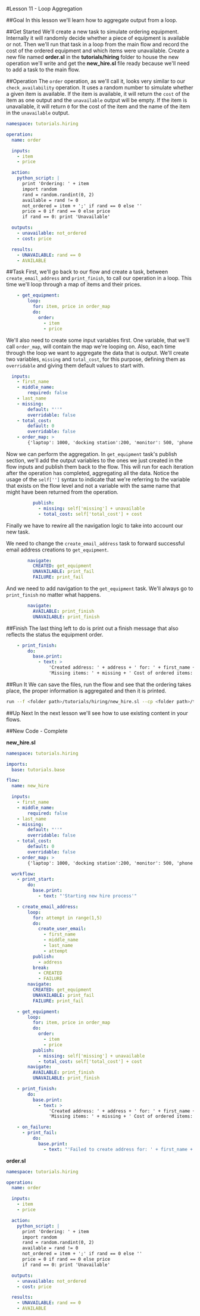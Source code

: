 
#Lesson 11 - Loop Aggregation

##Goal
In this lesson we'll learn how to aggregate output from a loop.

##Get Started
We'll create a new task to simulate ordering equipment. Internally it will randomly decide whether a piece of equipment is available or not. Then we'll run that task in a loop from the main flow and record the cost of the ordered equipment and which items were unavailable. Create a new file named **order.sl** in the **tutorials/hiring** folder to house the new operation we'll write and get the **new_hire.sl** file ready because we'll need to add a task to the main flow.

##Operation
The `order` operation, as we'll call it, looks very similar to our `check_availability` operation. It uses a random number to simulate whether a given item is available. If the item is available, it will return the `cost` of the item as one output and the `unavailable` output will be empty. If the item is unavailable, it will return `0` for the cost of the item and the name of the item in the `unavailable` output.

```yaml
namespace: tutorials.hiring

operation:
  name: order

  inputs:
    - item
    - price

  action:
    python_script: |
      print 'Ordering: ' + item
      import random
      rand = random.randint(0, 2)
      available = rand != 0
      not_ordered = item + ';' if rand == 0 else ''
      price = 0 if rand == 0 else price
      if rand == 0: print 'Unavailable'

  outputs:
    - unavailable: not_ordered
    - cost: price

  results:
    - UNAVAILABLE: rand == 0
    - AVAILABLE
```

##Task
First, we'll go back to our flow and create a task, between `create_email_address` and `print_finish`, to call our operation in a loop. This time we'll loop through a map of items and their prices.

```yaml
    - get_equipment:
        loop:
          for: item, price in order_map
          do:
            order:
              - item
              - price
```

We'll also need to create some input variables first. One variable, that we'll call `order_map`, will contain the map we're looping on. Also, each time through the loop we want to aggregate the data that is output.  We'll create two variables, `missing` and `total_cost`, for this purpose, defining them as `overridable` and giving them default values to start with. 

```yaml
  inputs:
    - first_name
    - middle_name:
        required: false
    - last_name
    - missing:
        default: "''"
        overridable: false
    - total_cost:
        default: 0
        overridable: false
    - order_map: >
        {'laptop': 1000, 'docking station':200, 'monitor': 500, 'phone': 100}
```

Now we can perform the aggregation. In  `get_equipment` task's publish section, we'll add the output variables to the ones we just created in the flow inputs and publish them back to the flow. This will run for each iteration after the operation has completed, aggregating all the data. Notice the usage of the `self['']` syntax to indicate that we're referring to the variable that exists on the flow level and not a variable with the same name that might have been returned from the operation.

```yaml
          publish:
            - missing: self['missing'] + unavailable
            - total_cost: self['total_cost'] + cost
```

Finally we have to rewire all the navigation logic to take into account our new task. 

We need to change the `create_email_address` task to forward successful email address creations to `get_equipment`.

```yaml
        navigate:
          CREATED: get_equipment
          UNAVAILABLE: print_fail
          FAILURE: print_fail
```

And we need to add navigation to the `get_equipment` task. We'll always go to `print_finish` no matter what happens.

```yaml
        navigate:
          AVAILABLE: print_finish
          UNAVAILABLE: print_finish
```

##Finish
The last thing left to do is print out a finish message that also reflects the status the equipment order.

```yaml
    - print_finish:
        do:
          base.print:
            - text: >
                'Created address: ' + address + ' for: ' + first_name + ' ' + last_name + '\n' +
                'Missing items: ' + missing + ' Cost of ordered items: ' + str(total_cost)

``` 

##Run It
We can save the files, run the flow and see that the ordering takes place, the proper information is aggregated and then it is printed.

```bash
run --f <folder path>/tutorials/hiring/new_hire.sl --cp <folder path>/tutorials/base,<folder path>/tutorials/hiring --i first_name=john,middle_name=e,last_name=doe
```

##Up Next
In the next lesson we'll see how to use existing content in your flows.

##New Code - Complete

**new_hire.sl**
```yaml
namespace: tutorials.hiring

imports:
  base: tutorials.base

flow:
  name: new_hire

  inputs:
    - first_name
    - middle_name:
        required: false
    - last_name
    - missing:
        default: "''"
        overridable: false
    - total_cost:
        default: 0
        overridable: false
    - order_map: >
        {'laptop': 1000, 'docking station':200, 'monitor': 500, 'phone': 100}

  workflow:
    - print_start:
        do:
          base.print:
            - text: "'Starting new hire process'"

    - create_email_address:
        loop:
          for: attempt in range(1,5)
          do:
            create_user_email:
              - first_name
              - middle_name
              - last_name
              - attempt
          publish:
            - address
          break:
            - CREATED
            - FAILURE
        navigate:
          CREATED: get_equipment
          UNAVAILABLE: print_fail
          FAILURE: print_fail

    - get_equipment:
        loop:
          for: item, price in order_map
          do:
            order:
              - item
              - price
          publish:
            - missing: self['missing'] + unavailable
            - total_cost: self['total_cost'] + cost
        navigate:
          AVAILABLE: print_finish
          UNAVAILABLE: print_finish

    - print_finish:
        do:
          base.print:
            - text: >
                'Created address: ' + address + ' for: ' + first_name + ' ' + last_name + '\n' +
                'Missing items: ' + missing + ' Cost of ordered items: ' + str(total_cost)

    - on_failure:
      - print_fail:
          do:
            base.print:
              - text: "'Failed to create address for: ' + first_name + ' ' + last_name"
```

**order.sl**

```yaml
namespace: tutorials.hiring

operation:
  name: order

  inputs:
    - item
    - price

  action:
    python_script: |
      print 'Ordering: ' + item
      import random
      rand = random.randint(0, 2)
      available = rand != 0
      not_ordered = item + ';' if rand == 0 else ''
      price = 0 if rand == 0 else price
      if rand == 0: print 'Unavailable'

  outputs:
    - unavailable: not_ordered
    - cost: price

  results:
    - UNAVAILABLE: rand == 0
    - AVAILABLE
```
